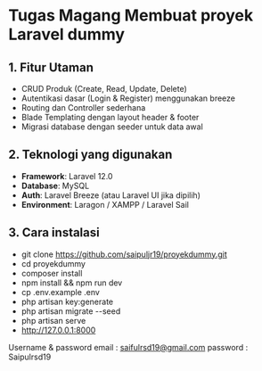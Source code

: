 # Tugas Magang Membuat proyek Laravel dummy
## 1. Fitur Utaman
- CRUD Produk (Create, Read, Update, Delete)
- Autentikasi dasar (Login & Register) menggunakan breeze
- Routing dan Controller sederhana
- Blade Templating dengan layout header & footer
- Migrasi database dengan seeder untuk data awal

## 2. Teknologi yang digunakan
- **Framework**: Laravel 12.0
- **Database**: MySQL
- **Auth**: Laravel Breeze (atau Laravel UI jika dipilih)
- **Environment**: Laragon / XAMPP / Laravel Sail

## 3. Cara instalasi
- git clone https://github.com/saipuljr19/proyekdummy.git
- cd proyekdummy
- composer install
- npm install && npm run dev
- cp .env.example .env
- php artisan key:generate
- php artisan migrate --seed
- php artisan serve
- http://127.0.0.1:8000

Username & password
email : saifulrsd19@gmail.com
password : Saipulrsd19
